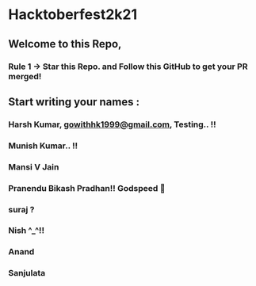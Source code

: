 # Hacktoberfest2k21

## Welcome to this Repo, 
### Rule 1 -> Star this Repo. and Follow this GitHub to get your PR merged! 

## Start writing your names :

### Harsh Kumar, gowithhk1999@gmail.com, Testing.. !!

### Munish Kumar.. !!

### Mansi V Jain 

### Pranendu Bikash Pradhan!! Godspeed 🚀


### suraj ?

### Nish ^_^!!

### Anand


### Sanjulata
